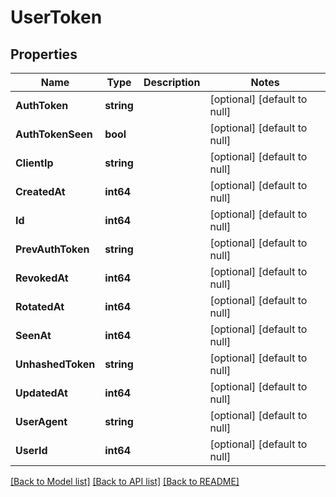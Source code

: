 # UserToken

## Properties
Name | Type | Description | Notes
------------ | ------------- | ------------- | -------------
**AuthToken** | **string** |  | [optional] [default to null]
**AuthTokenSeen** | **bool** |  | [optional] [default to null]
**ClientIp** | **string** |  | [optional] [default to null]
**CreatedAt** | **int64** |  | [optional] [default to null]
**Id** | **int64** |  | [optional] [default to null]
**PrevAuthToken** | **string** |  | [optional] [default to null]
**RevokedAt** | **int64** |  | [optional] [default to null]
**RotatedAt** | **int64** |  | [optional] [default to null]
**SeenAt** | **int64** |  | [optional] [default to null]
**UnhashedToken** | **string** |  | [optional] [default to null]
**UpdatedAt** | **int64** |  | [optional] [default to null]
**UserAgent** | **string** |  | [optional] [default to null]
**UserId** | **int64** |  | [optional] [default to null]

[[Back to Model list]](../README.md#documentation-for-models) [[Back to API list]](../README.md#documentation-for-api-endpoints) [[Back to README]](../README.md)


